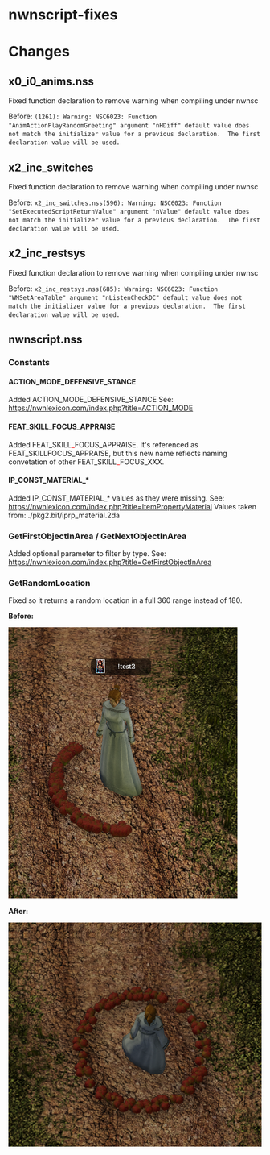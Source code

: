 # nwnscript-fixes





# Changes

## x0_i0_anims.nss

Fixed function declaration to remove warning when compiling under nwnsc

Before: 
`(1261): Warning: NSC6023: Function "AnimActionPlayRandomGreeting" argument "nHDiff" default value does not match the initializer value for a previous declaration.  The first declaration value will be used.`

## x2_inc_switches

Fixed function declaration to remove warning when compiling under nwnsc

Before: 
`x2_inc_switches.nss(596): Warning: NSC6023: Function "SetExecutedScriptReturnValue" argument "nValue" default value does not match the initializer value for a previous declaration.  The first declaration value will be used.`

## x2_inc_restsys

Fixed function declaration to remove warning when compiling under nwnsc

Before: 
`x2_inc_restsys.nss(685): Warning: NSC6023: Function "WMSetAreaTable" argument "nListenCheckDC" default value does not match the initializer value for a previous declaration.  The first declaration value will be used.`

## nwnscript.nss

### Constants 

#### ACTION_MODE_DEFENSIVE_STANCE

Added ACTION_MODE_DEFENSIVE_STANCE
See: https://nwnlexicon.com/index.php?title=ACTION_MODE

#### FEAT_SKILL_FOCUS_APPRAISE

Added FEAT_SKILL<font color="red">\_</font>FOCUS_APPRAISE.  It's referenced as FEAT_SKILLFOCUS_APPRAISE, but this new name reflects naming convetation of other FEAT_SKILL<font color=red>\_</font>FOCUS_XXX.

#### IP_CONST_MATERIAL_*

Added IP_CONST_MATERIAL_* values as they were missing.
See: https://nwnlexicon.com/index.php?title=ItemPropertyMaterial
Values taken from: ./pkg2.bif/iprp_material.2da

### GetFirstObjectInArea / GetNextObjectInArea
Added optional parameter to filter by type.  See: https://nwnlexicon.com/index.php?title=GetFirstObjectInArea

### GetRandomLocation
Fixed so it returns a random location in a full 360 range instead of 180.

**Before:**

![GetRandomLocation_before](images/GetRandomLocation_before.png)

**After:**

 ![GetRandomLocation_after](images/GetRandomLocation_after.png)
